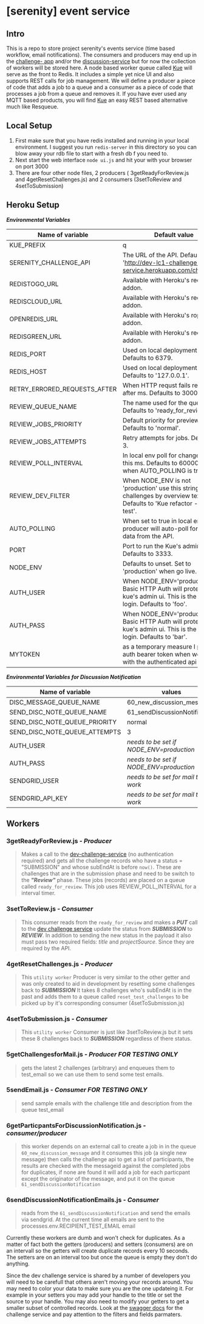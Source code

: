 # [serenity] event service

## Intro

This  is a  repo to store project serenity's events service (time based workflow, email notifications).   The consumers and producers may end up in the [challenge- app](https://github.com/appirio-tech/lc1-challenge-app) and/or the [discussion-service](https://github.com/appirio-tech/lc1-discussion-service) but for now the collection of workers will be stored here.  A node based worker queue called [Kue](https://github.com/learnboost/kue) will serve as the front to Redis.   It includes a simple yet nice UI and also supports REST calls for job management.   We will define a producer a piece of code that adds a job to a queue and a consumer as a piece of code that processes a job from a queue and removes it.   If you have ever used any MQTT based products, you will find [Kue](https://github.com/learnboost/kue) an easy REST based alternative much like Resqueue.

## Local Setup

1.  First make sure that you have redis installed and running in your local environment.  I suggest you run `redis-server` in this directory so you can blow away your rdb file to start with a fresh db f you need to.
2. Next start the web interface `node ui.js` and hit your with your browser on port 3000
3. There are four other node files, 2 producers ( 3getReadyForReview.js and 4getResetChallenges.js) and 2 consumers (3setToReview and 4setToSubmission)

## Heroku Setup
***Environmental Variables***

| Name of variable	| Default value|
|---|---|
| KUE_PREFIX | q|
| SERENITY_CHALLENGE_API |	The URL of the API. Defaults to 'http://dev-lc1-challenge-service.herokuapp.com/challenges'|
| REDISTOGO_URL |	Available with Heroku's redistogo addon.|
| REDISCLOUD_URL |	Available with Heroku's rediscloud addon.|
| OPENREDIS_URL |	Available with Heroku's ropenredis addon.|
| REDISGREEN_URL |	Available with Heroku's redistgreen addon.|
| REDIS_PORT |	Used on local deployment setup. Defaults to 6379.|
| REDIS_HOST |	Used on local deployment setup. Defaults to '127.0.0.1'.|
| RETRY_ERRORED_REQUESTS_AFTER |	When HTTP requst fails retry it after ms. Defaults to 3000.|
| REVIEW_QUEUE_NAME |	The name used for the queue. Defaults to 'ready_for_review'.|
| REVIEW_JOBS_PRIORITY |	Default priority for preview jobs. Defaults to 'normal'.|
| REVIEW_JOBS_ATTEMPTS |	Retry attempts for jobs. Defaults to 3.|
| REVIEW_POLL_INTERVAL |	In local env poll for changes every this ms. Defaults to 60000. Only when AUTO_POLLING is true.|
| REVIEW_DEV_FILTER |	When NODE_ENV is not 'production' use this string to filter challenges by overview text. Defaults to 'Kue refactor --kiri4a test'.|
| AUTO_POLLING |	When set to true in local env producer will auto-poll for new data from the API.|
| PORT |	Port to run the Kue's admin UI. Defaults to 3333.|
| NODE_ENV |	Defaults to unset. Set to 'production' when go live.|
| AUTH_USER |	When NODE_ENV='production' Basic HTTP Auth will protect the kue's admin ui. This is the user to login. Defaults to 'foo'.|
| AUTH_PASS |	When NODE_ENV='production' Basic HTTP Auth will protect the kue's admin ui. This is the pass to login. Defaults to 'bar'.|
| MYTOKEN| as a temporary measure I put in my auth bearer token when working with the authenticated api |

***Environmental Variables for  Discussion Notification***

| Name of variable	|  values|
|---|---|
| DISC_MESSAGE_QUEUE_NAME | 60_new_discussion_message |
| SEND_DISC_NOTE_QUEUE_NAME | 61_sendDiscussionNotification |
| SEND_DISC_NOTE_QUEUE_PRIORITY | normal |
| SEND_DISC_NOTE_QUEUE_ATTEMPTS | 3 |
| AUTH_USER | *needs to be set if NODE_ENV=production* |
| AUTH_PASS | *needs to be set if NODE_ENV=production* |
| SENDGRID_USER | *needs to be set for mail to work* |
| SENDGRID_API_KEY | *needs to be set for mail to work* |


## Workers

### 3getReadyForReview.js *- Producer*
>Makes a call to the [dev-challenge-service](http://dev-lc1-challenge-service.herokuapp.com) (no authentication required) and gets all the challenge records who have a status = "SUBMISSION" and whose subEndAt is before `now()`.   These are challenges that are in the submission phase and need to be switch to the ***"Review"*** phase.  These jobs (records) are placed on a queue called `ready_for_review`.   This job uses REVIEW_POLL_INTERVAL for a interval timer.

### 3setToReview.js *- Consumer*
>This consumer reads from the `ready_for_review` and makes a ***PUT*** call to the [dev challenge service](http://dev-lc1-challenge-service.herokuapp.com) update the status from ***SUBMISSION*** to ***REVIEW***.  In addition to sending the new status in the payload it also must pass two required fields:  *title* and *projectSource*.  Since they are required by the API.


### 4getResetChallenges.js *- Producer*

>This `utility worker` Producer is very similar to the other getter and was only created to aid in development by resetting some challenges back to ***SUBMISSION***   It takes 8 challenges who's subEndAt is in the past and adds them to a queue called `reset_test_challenges` to be picked up by it's corresponding consumer (4setToSubmission.js)

### 4setToSubmission.js *- Consumer*
>This `utility worker` Consumer is just like 3setToReview.js but it sets these 8 challenges back to ***SUBMISSION*** regardless of there status.

### 5getChallengesforMail.js *- Producer FOR TESTING ONLY*
>gets the latest 2 challenges (arbitrary) and enqueues them to test_email so we can use them to send some test emails.

### 5sendEmail.js *- Consumer FOR TESTING ONLY*
>send sample emails with the challenge title and description from the queue test_email

### 6getParticpantsForDiscussionNotification.js *- consumer/producer*
>this worker depends on an external call to create a job in in the queue `60_new_discussion_message`  and it consumes this job (a single new message) then calls the challenge api to get a list of participants, the results are checked with the messageid against the completed jobs for duplicates, if none are found it will add a job for each particpant except the originator of the message, and put it on the queue `61_sendDiscussionNotification`

### 6sendDiscussionNotificationEmails.js *- Consumer*
>reads from the `61_sendDiscussionNotification` and send the emails via sendgrid.   At the current time all emails are sent to the processes.env.RECIPIENT_TEST_EMAIL email 

Currently these workers are dumb and won't check for duplicates.   As a matter of fact both the getters (producers) and setters (consumers)  are on an intervall so the getters will create duplicate records every 10 seconds.   The setters are on an interval too but once the queue is empty they don't do anything.

Since the dev challenge service is shared by a number of developers you will need to be carefull that others aren't moving your records around.   You may need to color your data to make sure you are the one updateing it.   For example in your setters you may add your handle to the title or set the source to your handle.   You may also need to modify your getters to get a smaller subset of controlled records.   Look at the [swagger docs](http://dev-lc1-challenge-service.herokuapp.com/docs/) for the challenge service and pay attention to the filters and  fields parmaters.
